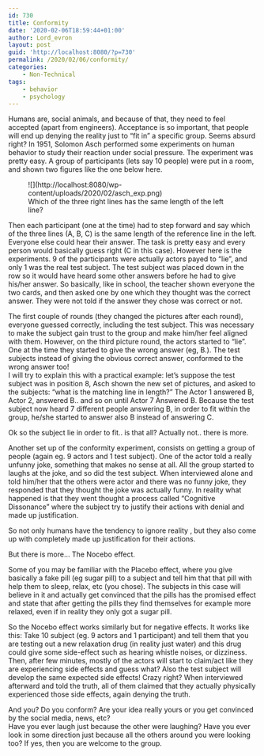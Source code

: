 ```yaml
---
id: 730
title: Conformity
date: '2020-02-06T18:59:44+01:00'
author: Lord_evron
layout: post
guid: 'http://localhost:8080/?p=730'
permalink: /2020/02/06/conformity/
categories:
    - Non-Technical
tags:
    - behavior
    - psychology
---
```


Humans are, social animals, and because of that, they need to feel accepted (apart from engineers). Acceptance is so important, that people will end up denying the reality just to “fit in” a specific group. Seems absurd right? In 1951, Solomon Asch performed some experiments on human behavior to study their reaction under social pressure. The experiment was pretty easy. A group of participants (lets say 10 people) were put in a room, and shown two figures like the one below here.

<div class="wp-block-image"><figure class="aligncenter size-large is-resized">![](http://localhost:8080/wp-content/uploads/2020/02/asch_exp.png)<figcaption>Which of the three right lines has the same length of the left line?</figcaption></figure></div>Then each participant (one at the time) had to step forward and say which of the three lines (A, B, C) is the same length of the reference line in the left. Everyone else could hear their answer. The task is pretty easy and every person would basically guess right (C in this case).  
However here is the experiments. 9 of the participants were actually actors payed to “lie”, and only 1 was the real test subject.   
The test subject was placed down in the row so it would have heard some other answers before he had to give his/her answer. So basically, like in school, the teacher shown everyone the two cards, and then asked one by one which they thought was the correct answer. They were not told if the answer they chose was correct or not.

The first couple of rounds (they changed the pictures after each round), everyone guessed correctly, including the test subject. This was necessary to make the subject gain trust to the group and make him/her feel aligned with them. However, on the third picture round, the actors started to “lie”. One at the time they started to give the wrong answer (eg, B.). The test subjects instead of giving the obvious correct answer, conformed to the wrong answer too!   
I will try to explain this with a practical example: let’s suppose the test subject was in position 8, Asch shown the new set of pictures, and asked to the subjects: “what is the matching line in length?” The Actor 1 answered B, Actor 2, answered B.. and so on until Actor 7 Answered B. Because the test subject now heard 7 different people answering B, in order to fit within the group, he/she started to answer also B instead of answering C.

Ok so the subject lie in order to fit.. is that all? Actually not.. there is more.

Another set up of the conformity experiment, consists on getting a group of people (again eg. 9 actors and 1 test subject). One of the actor told a really unfunny joke, something that makes no sense at all. All the group started to laughs at the joke, and so did the test subject. When interviewed alone and told him/her that the others were actor and there was no funny joke, they responded that they thought the joke was actually funny. In reality what happened is that they went thought a process called “Cognitive Dissonance” where the subject try to justify their actions with denial and made up justification.

So not only humans have the tendency to ignore reality , but they also come up with completely made up justification for their actions.

But there is more… The Nocebo effect.

Some of you may be familiar with the Placebo effect, where you give basically a fake pill (eg sugar pill) to a subject and tell him that that pill with help them to sleep, relax, etc (you chose). The subjects in this case will believe in it and actually get convinced that the pills has the promised effect and state that after getting the pills they find themselves for example more relaxed, even if in reality they only got a sugar pill.

So the Nocebo effect works similarly but for negative effects. It works like this: Take 10 subject (eg. 9 actors and 1 participant) and tell them that you are testing out a new relaxation drug (in reality just water) and this drug could give some side-effect such as hearing whistle noises, or dizziness. Then, after few minutes, mostly of the actors will start to claim/act like they are experiencing side effects and guess what? Also the test subject will develop the same expected side effects! Crazy right? When interviewed afterward and told the truth, all of them claimed that they actually physically experienced those side effects, again denying the truth.

And you? Do you conform? Are your idea really yours or you get convinced by the social media, news, etc?   
Have you ever laugh just because the other were laughing? Have you ever look in some direction just because all the others around you were looking too? If yes, then you are welcome to the group.